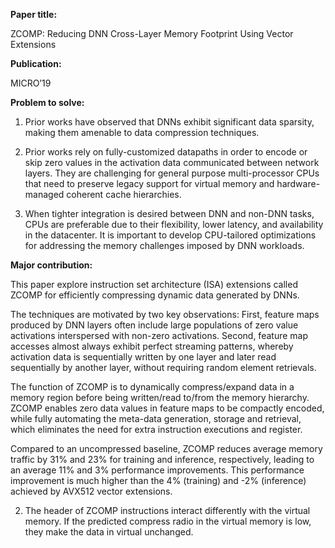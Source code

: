 **Paper title:**

ZCOMP: Reducing DNN Cross-Layer Memory Footprint Using Vector Extensions

**Publication:**

MICRO’19

**Problem to solve:**

1. Prior works have observed that DNNs exhibit significant data sparsity, making
them amenable to data compression techniques.

2. Prior works rely on fully-customized datapaths in order to encode or skip
zero values in the activation data communicated between network layers. They are
challenging for general purpose multi-processor CPUs that need to preserve
legacy support for virtual memory and hardware-managed coherent cache
hierarchies.

3. When tighter integration is desired between DNN and non-DNN tasks, CPUs are
preferable due to their flexibility, lower latency, and availability in the
datacenter. It is important to develop CPU-tailored optimizations for addressing
the memory challenges imposed by DNN workloads.

**Major contribution:**

This paper explore instruction set architecture (ISA) extensions called ZCOMP
for efficiently compressing dynamic data generated by DNNs.

The techniques are motivated by two key observations: First, feature maps
produced by DNN layers often include large populations of zero value activations
interspersed with non-zero activations. Second, feature map accesses almost
always exhibit perfect streaming patterns, whereby activation data is
sequentially written by one layer and later read sequentially by another layer,
without requiring random element retrievals.

The function of ZCOMP is to dynamically compress/expand data in a memory region
before being written/read to/from the memory hierarchy. ZCOMP enables zero data
values in feature maps to be compactly encoded, while fully automating the
meta-data generation, storage and retrieval, which eliminates the need for extra
instruction executions and register.

Compared to an uncompressed baseline, ZCOMP reduces average memory traffic by
31% and 23% for training and inference, respectively, leading to an average 11%
and 3% performance improvements. This performance improvement is much higher
than the 4% (training) and -2% (inference) achieved by AVX512 vector extensions.

2. The header of ZCOMP instructions interact differently with the virtual
memory. If the predicted compress radio in the virtual memory is low, they make
the data in virtual unchanged.
